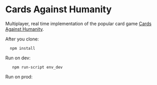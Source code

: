 Cards Against Humanity
======================

Multiplayer, real time implementation of the popular card game [Cards Against Humanity][1].

After you clone: 

      npm install

Run on dev:
       
       npm run-script env_dev

Run on prod:

       

[1]: http://http://cardsagainsthumanity.com/